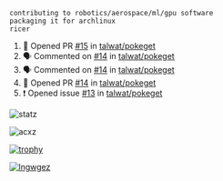 ```
contributing to robotics/aerospace/ml/gpu software
packaging it for archlinux
ricer
```

<!--START_SECTION:activity-->
1. 💪 Opened PR [#15](https://github.com/talwat/pokeget/pull/15) in [talwat/pokeget](https://github.com/talwat/pokeget)
2. 🗣 Commented on [#14](https://github.com/talwat/pokeget/issues/14) in [talwat/pokeget](https://github.com/talwat/pokeget)
3. 🗣 Commented on [#14](https://github.com/talwat/pokeget/issues/14) in [talwat/pokeget](https://github.com/talwat/pokeget)
4. 💪 Opened PR [#14](https://github.com/talwat/pokeget/pull/14) in [talwat/pokeget](https://github.com/talwat/pokeget)
5. ❗️ Opened issue [#13](https://github.com/talwat/pokeget/issues/13) in [talwat/pokeget](https://github.com/talwat/pokeget)
<!--END_SECTION:activity-->


![statz](https://github-readme-stats.vercel.app/api?username=acxz&include_all_commits=true&show_icons=true)

<p><img align="center" src="https://github-readme-streak-stats.herokuapp.com/?user=acxz&" alt="acxz" /></p>

[![trophy](https://github-profile-trophy.vercel.app/?username=acxz)](https://github.com/ryo-ma/github-profile-trophy)

[![lngwgez](https://github-readme-stats.vercel.app/api/top-langs/?username=acxz&layout=compact)](https://github.com/acxz/github-readme-stats)
